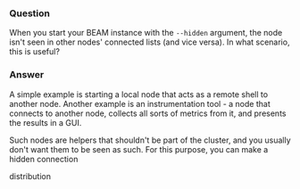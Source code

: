 ### Question
When you start your BEAM instance with the `--hidden` argument, the node
isn't seen in other nodes' connected lists (and vice versa). In what
scenario, this is useful?


### Answer
A simple example is starting a local node that acts as a remote shell to
another node. Another example is an instrumentation tool - a node that
connects to another node, collects all sorts of metrics from it, and
presents the results in a GUI.

Such nodes are helpers that shouldn't be part of the cluster, and you
usually don't want them to be seen as such. For this purpose, you can
make a hidden connection


distribution